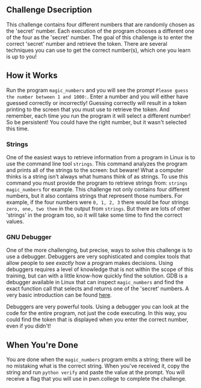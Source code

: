 ## Challenge Dsecription
This challenge contains four different numbers that are randomly chosen as the 'secret' number. Each execution of the program chooses a different one of the four as the 'secret' number. The goal of this challenge is to enter the correct 'secret' number and retrieve the token. There are several techniques you can use to get the correct number(s), which one you learn is up to you!

## How it Works
Run the program ```magic_numbers``` and you will see the prompt ```Please guess the number between 1 and 1000:```. Enter a number and you will either have guessed correctly or incorrectly! Guessing correctly will result in a token printing to the screen that you must use to retrieve the token. And remember, each time you run the program it will select a different number! So be persistent! You could have the right number, but it wasn't selected this time.

### Strings
One of the easiest ways to retrieve information from a program in Linux is to use the command line tool ```strings```. This command analyzes the program and prints all of the strings to the screen: but beware! What a computer thinks is a string isn't always what humans think of as strings. To use this command you must provide the program to retrieve strings from: ```strings magic_numbers``` for example. This challenge not only contains four different numbers, but it also contains strings that represent those numbers. For example, if the four numbers were ```0, 1, 2, 3``` there would be four strings ```zero, one, two thee``` in the output from ```strings```. But there are lots of other 'strings' in the program too, so it will take some time to find the correct values.

### GNU Debugger
One of the more challenging, but precise, ways to solve this challenge is to use a debugger. Debuggers are very sophisticated and complex tools that allow people to see *exactly* how a program makes decisions. Using debuggers requires a level of knowledge that is not within the scope of this training, but can with a little know-how quickly find the solution. GDB is a debugger available in Linux that can inspect ```magic_numbers``` and find the exact function call that selects and returns one of the 'secret' numbers. A very basic introduction can be found [here](web.eecs.umich.edu/~sugih/pointers/summary.html).

Debuggers are very powerful tools. Using a debugger you can look at the code for the entire program, not just the code executing. In this way, you could find the token that is displayed when you enter the correct number, even if you didn't!

## When You're Done
You are done when the ```magic_numbers``` program emits a string; there will be no mistaking what is the correct string. When you've received it, copy the string and run ```python verify``` and paste the value at the prompt. You will receive a flag that you will use in pwn.college to complete the challenge.
